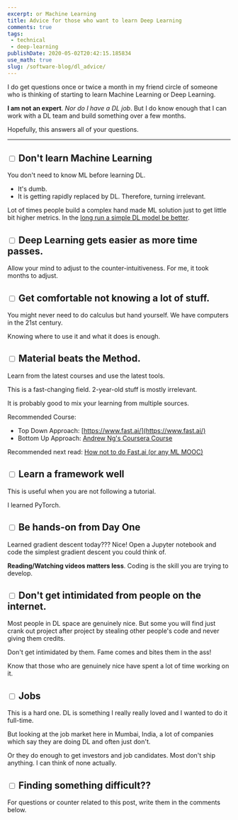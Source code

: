 ```yaml
---
excerpt: or Machine Learning
title: Advice for those who want to learn Deep Learning
comments: true
tags:
 - technical
 - deep-learning
publishDate: 2020-05-02T20:42:15.185834
use_math: true
slug: /software-blog/dl_advice/
---
```


I do get questions once or twice a month in my friend circle of someone who is thinking of starting to learn Machine Learning or Deep Learning.

​**I am not an expert**​. *Nor do I have a DL job*. But I do know enough that I can work with a DL team and build something over a few months.

Hopefully, this answers all of your questions.

* * *

## <input type="checkbox"> Don't learn Machine Learning

You don't need to know ML before learning DL.
+ It's dumb.
+ It is getting rapidly replaced by DL. Therefore, turning irrelevant.

Lot of times people build a complex hand made ML solution just to get little bit higher metrics.
In the [long run a simple DL model be better](https://medium.com/modern-nlp/risk-and-counter-intuition-in-data-science-1a21a792ad95).

## <input type="checkbox"> Deep Learning gets easier as more time passes.

Allow your mind to adjust to the counter-intuitiveness.
For me, it took months to adjust.

## <input type="checkbox"> Get comfortable not knowing a lot of stuff.

You might never need to do calculus but hand yourself.
We have computers in the 21st century.

Knowing where to use it and what it does is enough.

## <input type="checkbox">  Material beats the Method.

Learn from the latest courses and use the latest tools.

This is a fast-changing field. 2-year-old stuff is mostly irrelevant.

It is probably good to mix your learning from multiple sources.

Recommended Course:
- Top Down Approach: [https://www.fast.ai/](https://www.fast.ai/) 
- Bottom Up Approach: [Andrew Ng's Coursera Course](https://www.coursera.org/specializations/deep-learning)

Recommended next read: <a href="https://hackernoon.com/how-not-to-do-fast-ai-or-any-ml-mooc-3d34a7e0ab8c" target="_blank">How not to do Fast.ai (or any ML MOOC)</a>

## <input type="checkbox"> Learn a framework well

This is useful when you are not following a tutorial.

I learned PyTorch.

## <input type="checkbox"> Be hands-on from Day One

Learned gradient descent today??? Nice! Open a Jupyter notebook and code the simplest gradient descent you could think of.

**Reading/Watching videos matters less**. Coding is the skill you are trying to develop.

## <input type="checkbox"> Don't get intimidated from people on the internet.

Most people in DL space are genuinely nice. But some you will find just crank out project after project by stealing other people's code and never giving them credits.

Don't get intimidated by them. Fame comes and bites them in the ass!

Know that those who are genuinely nice have spent a lot of time working on it.

## <input type="checkbox"> Jobs

This is a hard one. DL is something I really really loved and I wanted to do it full-time.

But looking at the job market here in Mumbai, India, a lot of companies which say they are doing DL and often just don't.

Or they do enough to get investors and job candidates. Most don't ship anything. I can think of none actually.

## <input type="checkbox"> Finding something difficult??

For questions or counter related to this post, write them in the comments below.
